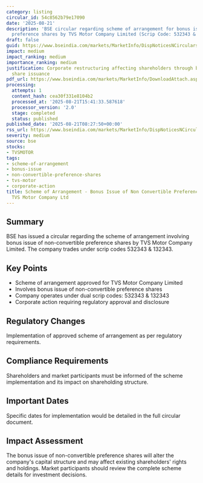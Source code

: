 ```yaml
---
category: listing
circular_id: 54c8562b79e17090
date: '2025-08-21'
description: 'BSE circular regarding scheme of arrangement for bonus issue of non-convertible
  preference shares by TVS Motor Company Limited (Scrip Code: 532343 & 132343)'
draft: false
guid: https://www.bseindia.com/markets/MarketInfo/DispNoticesNCirculars.aspx?Noticeid={08E32F7F-F1A5-4B91-9B53-CD6EBA9D7F25}&noticeno=20250821-10&dt=08/21/2025&icount=10&totcount=63&flag=0
impact: medium
impact_ranking: medium
importance_ranking: medium
justification: Corporate restructuring affecting shareholders through bonus preference
  share issuance
pdf_url: https://www.bseindia.com/markets/MarketInfo/DownloadAttach.aspx?id=20250821-10&attachedId=9948ecbc-2478-44be-a8ff-709ebaca63d6
processing:
  attempts: 1
  content_hash: cea30f331e8104b2
  processed_at: '2025-08-21T15:41:33.587618'
  processor_version: '2.0'
  stage: completed
  status: published
published_date: '2025-08-21T08:27:50+00:00'
rss_url: https://www.bseindia.com/markets/MarketInfo/DispNoticesNCirculars.aspx?Noticeid={08E32F7F-F1A5-4B91-9B53-CD6EBA9D7F25}&noticeno=20250821-10&dt=08/21/2025&icount=10&totcount=63&flag=0
severity: medium
source: bse
stocks:
- TVSMOTOR
tags:
- scheme-of-arrangement
- bonus-issue
- non-convertible-preference-shares
- tvs-motor
- corporate-action
title: Scheme of Arrangement - Bonus Issue of Non Convertible Preference Shares by
  TVS Motor Company Ltd
---
```


## Summary

BSE has issued a circular regarding the scheme of arrangement involving bonus issue of non-convertible preference shares by TVS Motor Company Limited. The company trades under scrip codes 532343 & 132343.

## Key Points

- Scheme of arrangement approved for TVS Motor Company Limited
- Involves bonus issue of non-convertible preference shares
- Company operates under dual scrip codes: 532343 & 132343
- Corporate action requiring regulatory approval and disclosure

## Regulatory Changes

Implementation of approved scheme of arrangement as per regulatory requirements.

## Compliance Requirements

Shareholders and market participants must be informed of the scheme implementation and its impact on shareholding structure.

## Important Dates

Specific dates for implementation would be detailed in the full circular document.

## Impact Assessment

The bonus issue of non-convertible preference shares will alter the company's capital structure and may affect existing shareholders' rights and holdings. Market participants should review the complete scheme details for investment decisions.